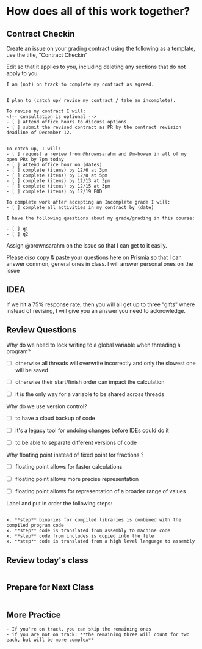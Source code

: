 # How does all of this work together?


## Contract Checkin



Create an issue on your grading contract using the following as a template, use the title, "Contract Checkin"

Edit so that it applies to you, including deleting any sections that do not apply to you.
```
I am (not) on track to complete my contract as agreed.


I plan to (catch up/ revise my contract / take an incomplete).

To revise my contract I will:
<!-- consultation is optional -->
- [ ] attend office hours to discuss options
- [ ] submit the revised contract as PR by the contract revision deadline of December 12.


To catch up, I will:
- [ ] request a review from @brownsarahm and @m-bowen in all of my open PRs by 7pm today
- [ ] attend office hour on (dates)
- [ ] complete (items) by 12/6 at 3pm
- [ ] complete (items) by 12/8 at 5pm
- [ ] complete (items) by 12/13 at 3pm
- [ ] complete (items) by 12/15 at 3pm
- [ ] complete (items) by 12/19 EOD

To complete work after accepting an Incomplete grade I will:
- [ ] complete all activities in my contract by (date)

I have the following questions about my grade/grading in this course:

- [ ] q1
- [ ] q2
```

Assign @brownsarahm on the issue so that I can get to it easily.

Please *also* copy & paste your questions here on Prismia so that I can answer common, general ones in class. I will answer personal ones on the issue

##  IDEA

If we hit a 75% response rate, then you will all get up to three "gifts" where instead of revising, I will give you an answer you need to acknowledge.  


## Review Questions


Why do we need to lock writing to a global variable when threading a program?

- [ ] otherwise all threads will overwrite incorrectly and only the slowest one will be saved
- [ ] otherwise their start/finish order can impact the calculation
- [ ] it is the only way for a variable to be shared across threads


Why do we use version control?

- [ ] to have a cloud backup of code
- [ ] it's a legacy tool for undoing changes before IDEs could do it
- [ ] to be able to separate different versions of code




Why floating point instead of fixed point for fractions ?

- [ ] floating point allows for faster calculations
- [ ] floating point allows more precise representation
- [ ] floating point allows for representation of a broader range of values




Label and put in order the following steps:

```

x. **step** binaries for compiled libraries is combined with the compiled program code
x. **step** code is translated from assembly to machine code
x. **step** code from includes is copied into the file
x. **step** code is translated from a high level language to assembly
```


## Review today's class

```{include} ../_review/2022-12-05.md
```



## Prepare for Next Class

```{include} ../_prepare/2022-12-05.md
```



## More Practice

```{important}
- If you're on track, you can skip the remaining ones
- if you are not on track: **the remaining three will count for two each, but will be more complex**

```

```{include} ../_practice/2022-12-05.md
```
